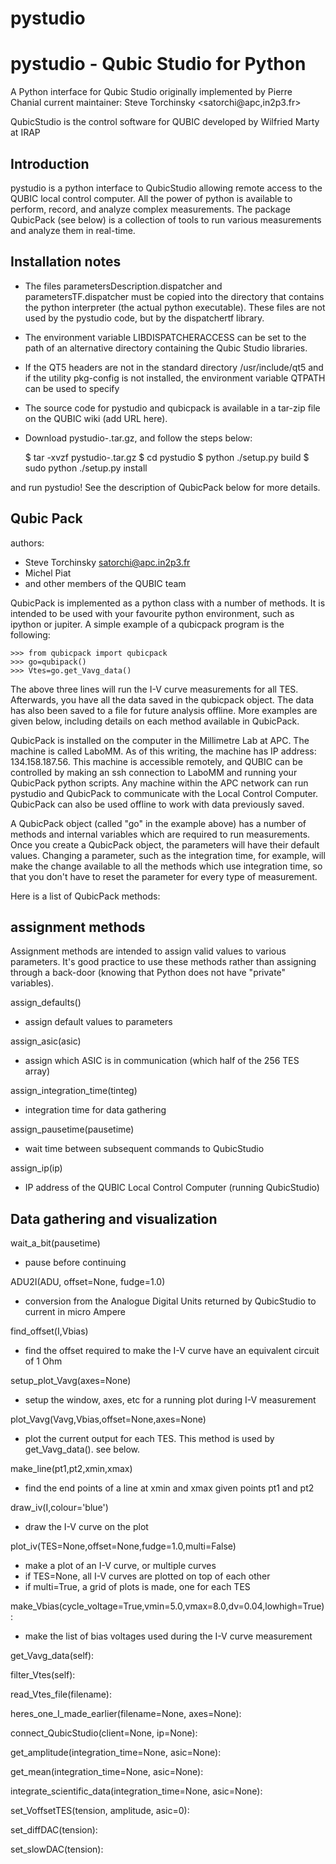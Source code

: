 # pystudio

pystudio - Qubic Studio for Python
==================================

A Python interface for Qubic Studio
originally implemented by Pierre Chanial
current maintainer: Steve Torchinsky <satorchi@apc,in2p3.fr>

QubicStudio is the control software for QUBIC
developed by Wilfried Marty at IRAP


Introduction
------------

pystudio is a python interface to QubicStudio allowing remote access
to the QUBIC local control computer.  All the power of python is
available to perform, record, and analyze complex measurements.  The
package QubicPack (see below) is a collection of tools to run various
measurements and analyze them in real-time.


Installation notes
------------------

- The files parametersDescription.dispatcher and parametersTF.dispatcher
must be copied into the directory that contains the python interpreter
(the actual python executable). These files are not used by the pystudio
code, but by the dispatchertf library.

- The environment variable LIBDISPATCHERACCESS can be set to the path of
 an alternative directory containing the Qubic Studio libraries.

- If the QT5 headers are not in the standard directory /usr/include/qt5 and
if the utility pkg-config is not installed, the environment variable QTPATH
can be used to specify

- The source code for pystudio and qubicpack is available in a tar-zip file
  on the QUBIC wiki (add URL here).

- Download pystudio-<version>.tar.gz, and follow the steps below:

    $ tar -xvzf pystudio-<version>.tar.gz
    $ cd pystudio
    $ python ./setup.py build
    $ sudo python ./setup.py install

and run pystudio!  See the description of QubicPack below for more details.

Qubic Pack
----------

authors:
- Steve Torchinsky <satorchi@apc.in2p3.fr>
- Michel Piat
- and other members of the QUBIC team


QubicPack is implemented as a python class with a number of methods.
It is intended to be used with your favourite python environment, such
as ipython or jupiter.  A simple example of a qubicpack program is the
following:

    >>> from qubicpack import qubicpack
    >>> go=qubipack()
    >>> Vtes=go.get_Vavg_data()

The above three lines will run the I-V curve measurements for all TES.
Afterwards, you have all the data saved in the qubicpack object.  The
data has also been saved to a file for future analysis offline.  More
examples are given below, including details on each method available
in QubicPack.

QubicPack is installed on the computer in the Millimetre Lab at APC.
The machine is called LaboMM.  As of this writing, the machine has IP
address: 134.158.187.56.  This machine is accessible remotely, and
QUBIC can be controlled by making an ssh connection to LaboMM and
running your QubicPack python scripts.  Any machine within the APC
network can run pystudio and QubicPack to communicate with the Local
Control Computer.  QubicPack can also be used offline to work with
data previously saved.

A QubicPack object (called "go" in the example above) has a number of
methods and internal variables which are required to run measurements.
Once you create a QubicPack object, the parameters will have their
default values.  Changing a parameter, such as the integration time,
for example, will make the change available to all the methods which
use integration time, so that you don't have to reset the parameter
for every type of measurement.

Here is a list of QubicPack methods:


assignment methods
------------------

Assignment methods are intended to assign valid values to various
parameters.  It's good practice to use these methods rather than
assigning through a back-door (knowing that Python does not have
"private" variables).

assign_defaults()
 - assign default values to parameters
 
assign_asic(asic)
 - assign which ASIC is in communication (which half of the 256 TES array)
 
assign_integration_time(tinteg)
 - integration time for data gathering
 
assign_pausetime(pausetime)
 - wait time between subsequent commands to QubicStudio
 
assign_ip(ip)
 - IP address of the QUBIC Local Control Computer (running QubicStudio)


Data gathering and visualization
--------------------------------

wait_a_bit(pausetime)
 - pause before continuing
 
ADU2I(ADU, offset=None, fudge=1.0)
 - conversion from the Analogue Digital Units returned by QubicStudio to current in micro Ampere

find_offset(I,Vbias)
 - find the offset required to make the I-V curve have an equivalent circuit of 1 Ohm

setup_plot_Vavg(axes=None)
 - setup the window, axes, etc for a running plot during I-V measurement
 
plot_Vavg(Vavg,Vbias,offset=None,axes=None)
 - plot the current output for each TES.  This method is used by get_Vavg_data().  see below.

make_line(pt1,pt2,xmin,xmax)
 - find the end points of a line at xmin and xmax given points pt1 and pt2
 
draw_iv(I,colour='blue')
 - draw the I-V curve on the plot
 
plot_iv(TES=None,offset=None,fudge=1.0,multi=False)
 - make a plot of an I-V curve, or multiple curves
 - if TES=None, all I-V curves are plotted on top of each other
 - if multi=True, a grid of plots is made, one for each TES
 
make_Vbias(cycle_voltage=True,vmin=5.0,vmax=8.0,dv=0.04,lowhigh=True):
 - make the list of bias voltages used during the I-V curve measurement
 
get_Vavg_data(self):

filter_Vtes(self):

read_Vtes_file(filename):

heres_one_I_made_earlier(filename=None, axes=None):

connect_QubicStudio(client=None, ip=None):

get_amplitude(integration_time=None, asic=None):

get_mean(integration_time=None, asic=None):

integrate_scientific_data(integration_time=None, asic=None):

set_VoffsetTES(tension, amplitude, asic=0):

set_diffDAC(tension):

set_slowDAC(tension):




